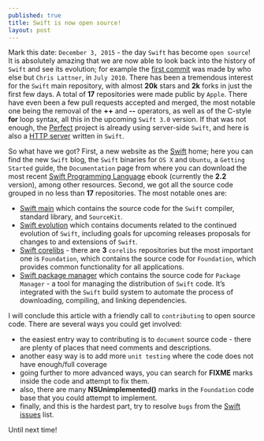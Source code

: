 ```yaml
---
published: true
title: Swift is now open source!
layout: post
---
```

Mark this date: `December 3, 2015` - the day `Swift` has become `open source`! It is absolutely amazing that we are now able to look back into the history of `Swift` and see its evolution; for example the [first commit](https://github.com/apple/swift/commit/18844bc65229786b96b89a9fc7739c0fc897905e) was made by who else but `Chris Lattner`, in `July 2010`. There has been a tremendous interest for the `Swift` main repository, with almost __20k__ stars and __2k__ forks in just the first few days. A total of __17__ repositories were made public by `Apple`. There have even been a few pull requests accepted and merged, the most notable one being the removal of the __++__ and __--__ operators, as well as of the C-style __for__ loop syntax, all this in the upcoming `Swift 3.0` version. If that was not enough, the [Perfect](https://www.perfect.org/) project is already using server-side `Swift`, and here is also a [HTTP server](https://github.com/huytd/swift-http) written in `Swift`.

So what have we got? First, a new website as the [Swift](https://swift.org/) home; here you can find the new `Swift` blog, the `Swift` binaries for `OS X` and `Ubuntu`, a `Getting Started` guide, the `Documentation` page from where you can download the most recent [Swift Programming Language](https://swift.org/documentation/TheSwiftProgrammingLanguage(Swift2.2).epub) ebook (currently the __2.2__ version), among other resources. Second, we got all the source code grouped in no less than __17__ repositories. The most notable ones are:

* [Swift main](https://github.com/apple/swift) which contains the source code for the `Swift` compiler, standard library, and `SourceKit`.
* [Swift evolution](https://github.com/apple/swift-evolution) which contains documents related to the continued evolution of `Swift`, including goals for upcoming releases proposals for changes to and extensions of `Swift`.
* [Swift corelibs](https://github.com/apple/swift-corelibs-foundation) - there are __3__ `corelibs` repositories but the most important one is `Foundation`, which contains the source code for `Foundation`, which provides common functionality for all applications.
* [Swift package manager](https://github.com/apple/swift-package-manager) which contains the source code for `Package Manager` - a tool for managing the distribution of `Swift` code. It’s integrated with the `Swift` build system to automate the process of downloading, compiling, and linking dependencies. 

I will conclude this article with a friendly call to `contributing` to open source code. There are several ways you could get involved:

* the easiest entry way to contributing is to `document` source code - there are plenty of places that need comments and descriptions.
* another easy way is to add more `unit testing` where the code does not have enough/full coverage
* going further to more advanced ways, you can search for __FIXME__ marks inside the code and attempt to fix them.
* also, there are many __NSUnimplemented()__ marks in the `Foundation` code base that you could attempt to implement.
* finally, and this is the hardest part, try to resolve `bugs` from the [Swift issues](https://bugs.swift.org/issues/) list.

Until next time!